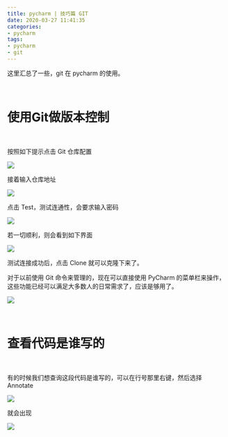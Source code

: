 ```yaml
---
title: pycharm | 技巧篇 GIT
date: 2020-03-27 11:41:35
categories:
- pycharm
tags:
- pycharm
- git
---
```

这里汇总了一些，git 在 pycharm 的使用。

<!-- more -->

<br/>

# 使用Git做版本控制

<br/>

按照如下提示点击 Git 仓库配置

![](/images/pycharm/0_15.jpg)

接着输入仓库地址

![](/images/pycharm/0_16.png)

点击 Test，测试连通性，会要求输入密码

![](/images/pycharm/0_17.png)

若一切顺利，则会看到如下界面

![](/images/pycharm/0_18.png)

测试连接成功后，点击 Clone 就可以克隆下来了。

对于以前使用 Git 命令来管理的，现在可以直接使用 PyCharm 的菜单栏来操作，这些功能已经可以满足大多数人的日常需求了，应该是够用了。

![](/images/pycharm/0_19.jpg)

<br/>

# 查看代码是谁写的

<br/>

有的时候我们想查询这段代码是谁写的，可以在行号那里右键，然后选择 Annotate

![](/images/pycharm/1_0.png)

就会出现

![](/images/pycharm/1_1.png)